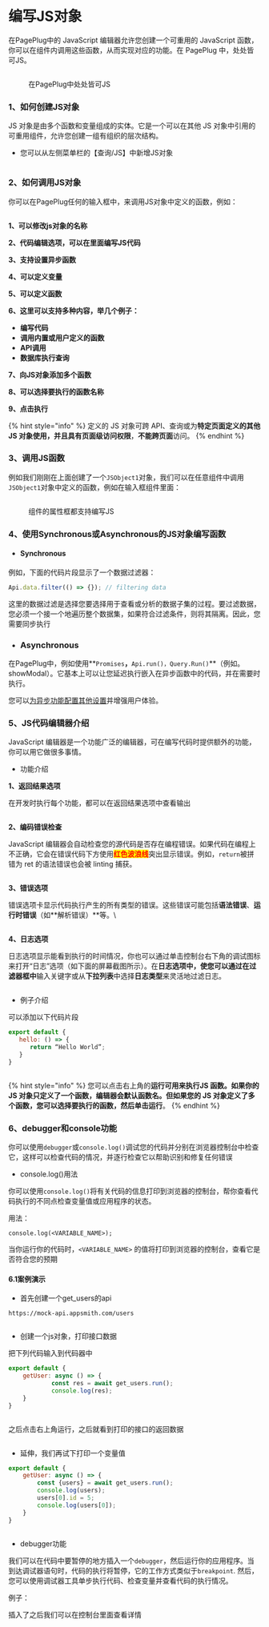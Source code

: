 # 编写JS对象

在PagePlug中的 JavaScript 编辑器允许您创建一个可重用的 JavaScript 函数，你可以在组件内调用这些函数，从而实现对应的功能。在 PagePlug 中，处处皆可JS。

<figure><img src="../../.gitbook/assets/image (35).png" alt=""><figcaption><p>在PagePlug中处处皆可JS </p></figcaption></figure>

### 1、如何创建JS对象

JS 对象是由多个函数和变量组成的实体。它是一个可以在其他 JS 对象中引用的可重用组件，允许您创建一组有组织的层次结构。

* 您可以从左侧菜单栏的【查询/JS】中新增JS对象

<figure><img src="../../.gitbook/assets/image (73).png" alt=""><figcaption></figcaption></figure>

### 2、如何调用JS对象

你可以在PagePlug任何的输入框中，来调用JS对象中定义的函数，例如：

<figure><img src="../../.gitbook/assets/image (106).png" alt=""><figcaption></figcaption></figure>

**1、可以修改js对象的名称**

**2、代码编辑选项，可以在里面编写JS代码**

**3、支持设置异步函数**

**4、可以定义变量**

**5、可以定义函数**

**6、这里可以支持多种内容，举几个例子：**

* **编写代码**
* **调用内置或用户定义的函数**
* **API调用**
* **数据库执行查询**

**7、向JS对象添加多个函数**

**8、可以选择要执行的函数名称**

**9、点击执行**

{% hint style="info" %}
定义的 JS 对象可跨 API、查询或为**特定页面定义的其他 JS 对象使用，**并且具有**页面级访问权限**，**不能跨页面**访问。
{% endhint %}

### 3、调用JS函数

例如我们刚刚在上面创建了一个`JSObject1`对象，我们可以在任意组件中调用`JSObject1`对象中定义的函数，例如在输入框组件里面：

<figure><img src="../../.gitbook/assets/image (122).png" alt=""><figcaption><p>组件的属性框都支持编写JS</p></figcaption></figure>

### 4、使用Synchronous或Asynchronous的JS对象编写函数

* #### Synchronous <a href="#synchronous" id="synchronous"></a>

例如，下面的代码片段显示了一个数据过滤器：

```javascript
Api.data.filter(() => {}); // filtering data 
```

这里的数据过滤是选择您要选择用于查看或分析的数据子集的过程。要过滤数据，您必须一个接一个地遍历整个数据集，如果符合过滤条件，则将其隔离。因此，您需要同步执行

* ### Asynchronous

在PagePlug中，例如使用**`Promises`**，**`Api.run()，Query.Run()`**（例如。showModal）。它基本上可以让您延迟执行嵌入在异步函数中的代码，并在需要时执行。



您可以[为异步功能配置其他设置](yi-bu-javascript-han-shu-she-zhi.md)并增强用户体验。

### 5、JS代码编辑器介绍

JavaScript 编辑器是一个功能广泛的编辑器，可在编写代码时提供额外的功能，你可以用它做很多事情。

* 功能介绍

&#x20;       **1、返回结果选项**

在开发时执行每个功能，都可以在返回结果选项中查看输出

<figure><img src="../../.gitbook/assets/image (114).png" alt=""><figcaption></figcaption></figure>

&#x20;       **2、编码错误检查**

JavaScript 编辑器会自动检查您的源代码是否存在编程错误。如果代码在编程上不正确，它会在错误代码下方使用<mark style="color:red;">**红色波浪线**</mark>突出显示错误。例如，`return`被拼错为 ret 的语法错误也会被 linting 捕获。

<figure><img src="../../.gitbook/assets/image (120).png" alt=""><figcaption></figcaption></figure>

&#x20;       **3、错误选项**

错误选项卡显示代码执行产生的所有类型的错误。这些错误可能包括**语法错误**、**运行时错误**（如**解析错误）**等。\


<figure><img src="../../.gitbook/assets/image (69).png" alt=""><figcaption></figcaption></figure>

&#x20;      **4、日志选项**

日志选项显示能看到执行的时间情况，你也可以通过单击控制台右下角的调试图标来打开“日志”选项（如下面的屏幕截图所示）。在**日志选项中，使您可以通过在过滤器框中**输入关键字或从**下拉列表**中选择**日志类型**来灵活地过滤日志。

<figure><img src="../../.gitbook/assets/image (55).png" alt=""><figcaption></figcaption></figure>

* 例子介绍

可以添加以下代码片段

```javascript
export default {
   hello: () => {
      return “Hello World”;
   }
}
```

<figure><img src="../../.gitbook/assets/image (130).png" alt=""><figcaption></figcaption></figure>

{% hint style="info" %}
您可以点击右上角的**运行可用来执行JS 函数。**如果你的 JS 对象只定义了一个函数，编辑器会默认函数名。但如果您的 JS 对象定义了多个函数，您可以选择要执行的函数，然后单击**运行**。
{% endhint %}

### 6、debugger和console功能

你可以使用`debugger`或`console.log()`调试您的代码并分别在浏览器控制台中检查它，这样可以检查代码的情况，并逐行检查它以帮助识别和修复任何错误

* console.log()用法

你可以使用`console.log()`将有关代码的信息打印到浏览器的控制台，帮你查看代码执行的不同点检查变量值或应用程序的状态。

用法：

```
console.log(<VARIABLE_NAME>);
```

当你运行你的代码时，`<VARIABLE_NAME>` 的值将打印到浏览器的控制台，查看它是否符合您的预期

#### &#x20;   6.1案例演示

* 首先创建一个get\_users的api

```
https://mock-api.appsmith.com/users
```

<figure><img src="../../.gitbook/assets/image (59).png" alt=""><figcaption></figcaption></figure>

* 创建一个js对象，打印接口数据

把下列代码输入到代码器中

```javascript
export default {
    getUser: async () => {
			const res = await get_users.run();
			console.log(res);
    }
}
```

<figure><img src="../../.gitbook/assets/image (104).png" alt=""><figcaption></figcaption></figure>

之后点击右上角运行，之后就看到打印的接口的返回数据

<figure><img src="../../.gitbook/assets/image (38).png" alt=""><figcaption></figcaption></figure>

* 延伸，我们再试下打印一个变量值

```javascript
export default {
    getUser: async () => {
        const {users} = await get_users.run();
        console.log(users);
        users[0].id = 5;
        console.log(users[0]);	
    }
}
```

<figure><img src="../../.gitbook/assets/image (124).png" alt=""><figcaption></figcaption></figure>



* debugger功能

我们可以在代码中要暂停的地方插入一个`debugger`，然后运行你的应用程序。当到达调试器语句时，代码的执行将暂停，它的工作方式类似于`breakpoint`. 然后，您可以使用调试器工具单步执行代码、检查变量并查看代码的执行情况。

例子：

插入了之后我们可以在控制台里面查看详情

<figure><img src="../../.gitbook/assets/image (17) (2).png" alt=""><figcaption></figcaption></figure>
